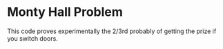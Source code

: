 # Monty Hall Problem

This code proves experimentally the 2/3rd probably of getting the prize if you switch doors.
